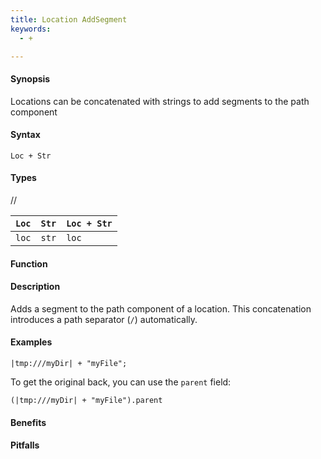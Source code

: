 ```yaml
---
title: Location AddSegment
keywords:
  - +

---
```


#### Synopsis

Locations can be concatenated with strings to add segments to the path component

#### Syntax

`Loc + Str`

#### Types

//

| `Loc` | `Str` | `Loc + Str`  |
| --- | --- | --- |
| `loc`     | `str`     | `loc`                |


#### Function

#### Description

Adds a segment to the path component of a location.
This concatenation introduces a path separator (`/`) automatically.

#### Examples

```rascal-shell
|tmp:///myDir| + "myFile";
```
To get the original back, you can use the `parent` field:
```rascal-shell
(|tmp:///myDir| + "myFile").parent
```
#### Benefits

#### Pitfalls

